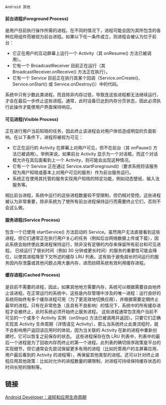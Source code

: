 `Android 其他`

#### 	前台进程(Foreground Process)

是用户目前执行操作所需的进程。在不同的情况下，进程可能会因为其所包含的各种应用组件而被视为前台进程。如果以下任一条件成立，则进程会被认为位于前台：

* 它正在用户的互动屏幕上运行一个 Activity（其 onResume() 方法已被调用）。
* 它有一个 BroadcastReceiver 目前正在运行（其 BroadcastReceiver.onReceive() 方法正在执行）。
* 它有一个 Service 目前正在执行其某个回调（Service.onCreate()、Service.onStart() 或 Service.onDestroy()）中的代码。

系统中只有少数此类进程，而且除非内存过低，导致连这些进程都无法继续运行，才会在最后一步终止这些进程。通常，此时设备已达到内存分页状态，因此必须执行此操作才能使用户界面保持响应。

#### 可见进程(Visible Process)
正在进行用户当前知晓的任务，因此终止该进程会对用户体验造成明显的负面影响。在以下条件下，进程将被视为可见：

* 它正在运行的 Activity 在屏幕上对用户可见，但不在前台（其 onPause() 方法已被调用）。举例来说，如果前台 Activity 显示为一个对话框，而这个对话框允许在其后面看到上一个 Activity，则可能会出现这种情况。
* 它有一个 Service 正在通过 Service.startForeground()（要求系统将该服务视为用户知晓或基本上对用户可见的服务）作为前台服务运行。
* 系统正在使用其托管的服务实现用户知晓的特定功能，例如动态壁纸、输入法服务等。

相比前台进程，系统中运行的这些进程数量较不受限制，但仍相对受控。这些进程被认为非常重要，除非系统为了使所有前台进程保持运行而需要终止它们，否则不会这么做。

#### 服务进程(Service Process)
包含一个已使用 startService() 方法启动的 Service。虽然用户无法直接看到这些进程，但它们通常正在执行用户关心的任务（例如后台网络数据上传或下载），因此系统会始终使此类进程保持运行，除非没有足够的内存来保留所有前台和可见进程。
已经运行了很长时间（例如 30 分钟或更长时间）的服务的重要性可能会降位，以使其进程降至下文所述的缓存 LRU 列表。这有助于避免超长时间运行的服务因内存泄露或其他问题占用大量内存，进而妨碍系统有效利用缓存进程。

#### 缓存进程(Cached Process)
是目前不需要的进程，因此，如果其他地方需要内存，系统可以根据需要自由地终止该进程。在正常运行的系统中，这些是内存管理中涉及的唯一进程：运行良好的系统将始终有多个缓存进程可用（为了更高效地切换应用），并根据需要定期终止最早的进程。只有在非常危急（且具有不良影响）的情况下，系统中的所有缓存进程才会被终止，此时系统必须开始终止服务进程。
这些进程通常包含用户当前不可见的一个或多个 Activity 实例（onStop() 方法已被调用并返回）。只要它们正确实现其 Activity 生命周期（详情请见 Activity），那么当系统终止此类流程时，就不会影响用户返回该应用时的体验，因为当关联的 Activity 在新的进程中重新创建时，它可以恢复之前保存的状态。
这些进程保存在伪 LRU 列表中，列表中的最后一个进程是为了回收内存而终止的第一个进程。此列表的确切排序政策是平台的实现细节，但它通常会先尝试保留更多有用的进程（比如托管用户的主屏幕应用、用户最后看到的 Activity 的进程等），再保留其他类型的进程。还可以针对终止进程应用其他政策：比如对允许的进程数量的硬限制，对进程可持续保持缓存状态的时间长短的限制等。

## 链接
[Android Developer：进程和应用生命周期](https://developer.android.google.cn/guide/components/activities/process-lifecycle)